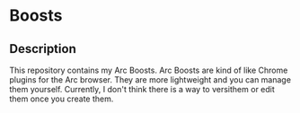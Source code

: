 # Boosts
## Description
This repository contains my Arc Boosts. Arc Boosts are kind of like Chrome plugins for the Arc browser. They are more lightweight and you can manage them yourself. Currently, I don't think there is a way to versithem or edit them once you create them.
